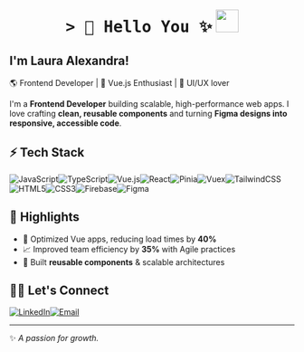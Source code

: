 <h1 align="center">
    <tt>> 👋 Hello You ✨</tt>
    <img src="https://media.giphy.com/media/v1.Y2lkPWVjZjA1ZTQ3Y2ljbWFoN29qbGVmM2VsaG1ocGJ6YTc2bWF0MThwOTFuYXRkN2YzdCZlcD12MV9naWZzX3NlYXJjaCZjdD1n/Bdlct2MrZSpY415Ym8/giphy.gif" width=40 /> 
</h1>

## I'm Laura Alexandra!  

🌎 Frontend Developer | 💚 Vue.js Enthusiast | 🎨 UI/UX lover

 
I'm a **Frontend Developer** building scalable, high-performance web apps.
I love crafting **clean, reusable components** and turning **Figma designs into responsive, accessible code**.


## ⚡ Tech Stack  

![JavaScript](https://img.shields.io/badge/JavaScript-F7DF1E?style=for-the-badge&logo=javascript&logoColor=000)![TypeScript](https://img.shields.io/badge/TypeScript-3178C6?style=for-the-badge&logo=typescript&logoColor=fff)![Vue.js](https://img.shields.io/badge/Vue.js-42b883?style=for-the-badge&logo=vue.js&logoColor=fff)![React](https://img.shields.io/badge/React-61DAFB?style=for-the-badge&logo=react&logoColor=000)![Pinia](https://img.shields.io/badge/Pinia-FFD859?style=for-the-badge&logo=vue.js&logoColor=000)![Vuex](https://img.shields.io/badge/Vuex-35495E?style=for-the-badge&logo=vue.js&logoColor=fff)![TailwindCSS](https://img.shields.io/badge/TailwindCSS-38B2AC?style=for-the-badge&logo=tailwind-css&logoColor=fff)![HTML5](https://img.shields.io/badge/HTML5-E34F26?style=for-the-badge&logo=html5&logoColor=fff)![CSS3](https://img.shields.io/badge/CSS3-1572B6?style=for-the-badge&logo=css3&logoColor=fff)![Firebase](https://img.shields.io/badge/Firebase-FFCA28?style=for-the-badge&logo=firebase&logoColor=000)![Figma](https://img.shields.io/badge/Figma-F24E1E?style=for-the-badge&logo=figma&logoColor=fff)  


## 🌟 Highlights  

- 🚀 Optimized Vue apps, reducing load times by **40%**  
- 📈 Improved team efficiency by **35%** with Agile practices  
- 🧩 Built **reusable components** & scalable architectures  

## 🤝🏻 Let's Connect  

[![LinkedIn](https://img.shields.io/badge/LinkedIn-0A66C2?style=for-the-badge&logo=linkedin&logoColor=fff)](https://www.linkedin.com/in/laristizabala)[![Email](https://img.shields.io/badge/Email-D14836?style=for-the-badge&logo=gmail&logoColor=fff)](mailto:alexandra.aristizabala@gmail.com)  

---

✨ *A passion for growth.*

